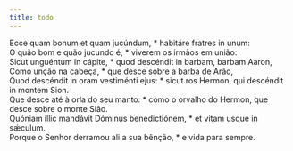 ```yaml
---
title: todo
---
```

<div class="dropcap text-justify">Ecce quam bonum et quam jucúndum, * habitáre fratres in unum:</div>
<div class="dropcap text-justify">O quão bom e quão jucundo é, * viverem os irmãos em união:</div>
<div class="text-justify">Sicut unguéntum in cápite, * quod descéndit in barbam, barbam Aaron,</div>
<div class="text-justify">Como unção na cabeça, * que desce sobre a barba de Arão,</div>
<div class="text-justify">Quod descéndit in oram vestiménti ejus: * sicut ros Hermon, qui descéndit in montem Sion.</div>
<div class="text-justify">Que desce até à orla do seu manto: * como o orvalho do Hermon, que desce sobre o monte Sião.</div>
<div class="text-justify">Quóniam illic mandávit Dóminus benedictiónem, * et vitam usque in sǽculum.</div>
<div class="text-justify">Porque o Senhor derramou ali a sua bênção, * e vida para sempre.</div>
